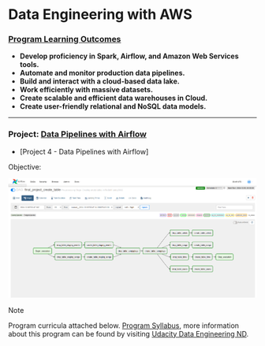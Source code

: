 # Data Engineering with AWS

### <ins>Program Learning Outcomes</ins>  

* **Develop proficiency in Spark, Airflow, and Amazon Web Services tools.**
* **Automate and monitor production data pipelines.**
* **Build and interact with a cloud-based data lake.**
* **Work efficiently with massive datasets.**
* **Create scalable and efficient data warehouses in Cloud.**
* **Create user-friendly relational and NoSQL data models.**
___

### Project: [Data Pipelines with Airflow](./automate-data-pipelines-with-airflow)
* [Project 4 - Data Pipelines with Airflow]

Objective: 

![Project Logo](automate-data-pipelines-with-airflow/images/final_project_create_table_DAG_Graph.PNG)

> [!NOTE]
> Program curricula attached below.
[Program Syllabus](./Data%2BEngineering%2BNanodegree%2BProgram%2BSyllabus.pdf), more information about this program can be found by visiting [Udacity Data Engineering ND](https://www.udacity.com/course/data-engineer-nanodegree--nd027).
